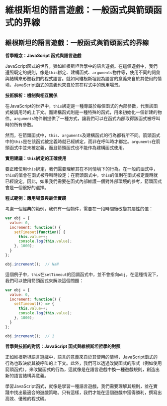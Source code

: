 # 維根斯坦的語言遊戲：一般函式與箭頭函式的界線

## 維根斯坦的語言遊戲：一般函式與箭頭函式的界線

**哲學概念：JavaScript 函式與語言遊戲**

JavaScript函式的世界，猶如維根斯坦哲學中的語言遊戲。在這個遊戲中，我們遵照既定的規則，像是`this`綁定、建構函式、`arguments`物件等，使用不同的詞彙與結構來形塑我們的程式語言。就如同維根斯坦認為語言的意義來自於其使用的情境，JavaScript函式的意義也來自於其在程式中的應用場景。

**技術解析：機制與相互關係**

在JavaScript的世界中，`this`綁定是一種專屬於每個函式的內部參數，代表該函式被調用時的上下文。而建構函式則是一種特殊的函式，用來初始化一個新建的物件。`arguments`物件則提供了一種方式，讓我們可以在函式內部取得該函式被呼叫時的所有參數。

然而，在箭頭函式中，`this`、`arguments`及建構函式的行為都有所不同。箭頭函式中的`this`是在該函式被定義時就已經綁定，而非在呼叫時才綁定。`arguments`在箭頭函式中並未被定義，而且箭頭函式也不能作為建構函式使用。

**實用建議：`this`綁定的正確使用**

要正確使用`this`綁定，我們需要理解其在不同情境下的行為。在一般的函式中，`this`的值會在函式被呼叫時設定；在箭頭函式中，`this`的值則在函式被定義時就已經設定。因此，如果我們需要在函式內部維護一個對外部環境的參考，箭頭函式會是一個很好的選擇。

**程式範例：應用場景與最佳實踐**

考慮一個經典的範例，我們有一個物件，需要在一段時間後改變其屬性的值：

```javascript
var obj = {
  value: 0,
  increment: function() {
    setTimeout(function() {
      this.value++;
      console.log(this.value);
    }, 1000);
  }
};

obj.increment();  // NaN
```

這個例子中，`this`在`setTimeout`的回調函式中，並不會指向`obj`。在這種情況下，我們可以使用箭頭函式來解決這個問題：

```javascript
var obj = {
  value: 0,
  increment: function() {
    setTimeout(() => {
      this.value++;
      console.log(this.value);
    }, 1000);
  }
};

obj.increment();  // 1
```

**哲學與技術的對話：JavaScript 函式與維根斯坦哲學的對照**

正如維根斯坦語言遊戲中，語言的意義來自於其使用的情境，JavaScript函式的行為也取決於其被呼叫的上下文。此外，我們可以透過改變函式的形式（例如使用箭頭函式），來改變函式的行為，這就像是在語言遊戲中換一種遊戲規則，創造出新的語言結構與意義。

學習JavaScript函式，就像是學習一種語言遊戲，我們需要理解其規則，並在實踐中找出最適合的遊戲策略。只有這樣，我們才能在這個遊戲中獲得勝利，撰寫出高效、優雅的程式碼。